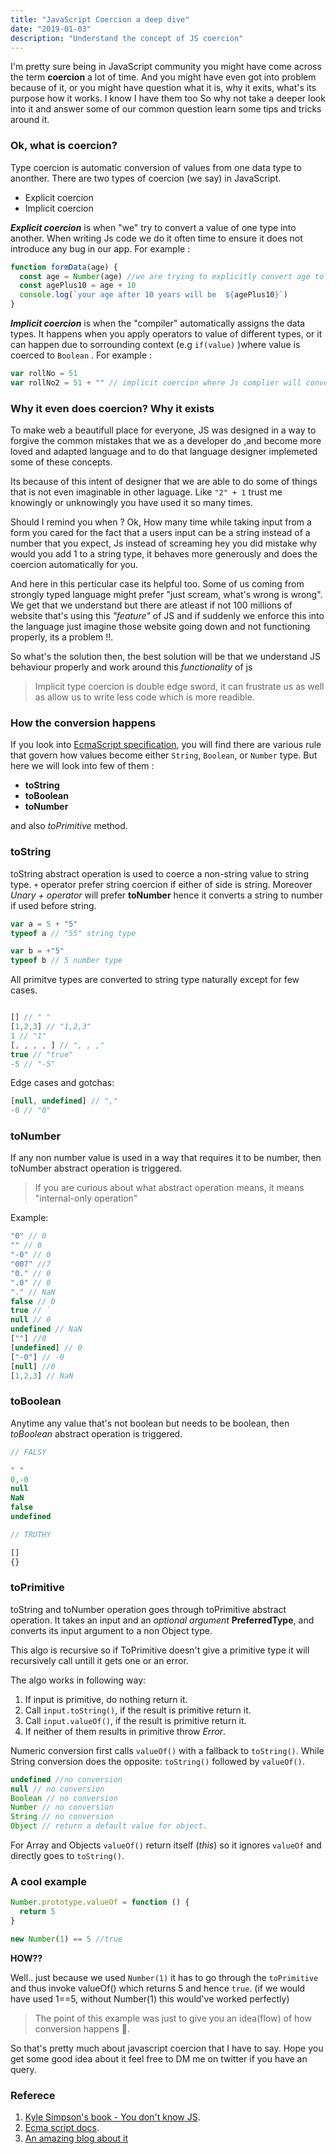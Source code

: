 ```yaml
---
title: "JavaScript Coercion a deep dive"
date: "2019-01-03"
description: "Understand the concept of JS coercion"
---
```


I'm pretty sure being in JavaScript community you might have come across the term **coercion** a lot of time. And you might have even got into problem because of it, or you might have question what it is, why it exits, what's its purpose how it works. I know I have them too So why not take a deeper look into it and answer some of our common question learn some tips and tricks around it.

### Ok, what is coercion?

Type coercion is automatic conversion of values from one data type to anonther. There are two types of coercion (we say) in JavaScript.

- Explicit coercion
- Implicit coercion

_**Explicit coercion**_ is when "we" try to convert a value of one type into another. When writing Js code we do it often time to ensure it does not introduce any bug in our app. For example :

```js
function formData(age) {
  const age = Number(age) //we are trying to explicitly convert age to number
  const agePlus10 = age + 10
  console.log(`your age after 10 years will be  ${agePlus10}`)
}
```

_**Implicit coercion**_ is when the "compiler" automatically assigns the data types. It happens when you apply operators to value of different types, or it can happen due to sorrounding context (e.g `if(value)` )where value is coerced to `Boolean` . For example :

```js
var rollNo = 51
var rollNo2 = 51 + "" // implicit coercion where Js complier will convert rollNo2 to "51" a string type
```

### Why it even does coercion? Why it exists

To make web a beautifull place for everyone, JS was designed in a way to forgive the common mistakes that we as a developer do ,and become more loved and adapted language and to do that language designer implemeted some of these concepts.

Its because of this intent of designer that we are able to do some of things that is not even imaginable in other laguage. Like `"2" + 1` trust me knowingly or unknowingly you have used it so many times.

Should I remind you when ? Ok, How many time while taking input from a form you cared for the fact that a users input can be a string instead of a number that you expect, Js instead of screaming hey you did mistake why would you add 1 to a string type, it behaves more generously and does the coercion automatically for you.

And here in this perticular case its helpful too. Some of us coming from strongly typed language might prefer "just scream, what's wrong is wrong". We get that we understand but there are atleast if not 100 millions of website that's using this _"feature"_ of JS and if suddenly we enforce this into the language just imagine those website going down and not functioning properly, its a problem !!.

So what's the solution then, the best solution will be that we understand JS behaviour properly and work around this _functionality_ of js

> Implicit type coercion is double edge sword, it can frustrate us as well as allow us to write less code which is more readible.

### How the conversion happens

If you look into [EcmaScript specification](https://www.ecma-international.org/ecma-262/5.1/#sec-9), you will find there are various rule that govern how values become either `String`, `Boolean`, or `Number` type. But here we will look into few of them :

- **toString**
- **toBoolean**
- **toNumber**

and also _toPrimitive_ method.

### toString

toString abstract operation is used to coerce a non-string value to string type. `+` operator prefer string coercion if either of side is string. Moreover _Unary + operator_ will prefer **toNumber** hence it converts a string to number if used before string.

```js
var a = 5 + "5"
typeof a // "55" string type

var b = +"5"
typeof b // 5 number type
```

All primitve types are converted to string type naturally except for few cases.

```js

[] // " "
[1,2,3] // "1,2,3"
1 // "1"
[, , , , ] // ", , ,"
true // "true"
-5 // "-5"

```

Edge cases and gotchas:

<!-- prettier-ignore-start -->

```js
[null, undefined] // ","
-0 // "0"
```
<!-- prettier-ignore-end -->

### toNumber

If any non number value is used in a way that requires it to be number, then toNumber abstract operation is triggered.

> If you are curious about what abstract operation means, it means "internal-only operation"

Example:

<!-- prettier-ignore-start -->

```js
"0" // 0
"" // 0
"-0" // 0
"007" //7
"0." // 0
".0" // 0
"." // NaN
false // 0
true // `
null // 0
undefined // NaN
[""] //0
[undefined] // 0
["-0"] // -0
[null] //0
[1,2,3] // NaN

```
<!-- prettier-ignore-end -->

### toBoolean

Anytime any value that's not boolean but needs to be boolean, then _toBoolean_ abstract operation is triggered.

```js
// FALSY

" "
0,-0
null
NaN
false
undefined

// TRUTHY

[]
{}
```

### toPrimitive

toString and toNumber operation goes through toPrimitive abstract operation. It takes an input and an _optional argument_ **PreferredType**, and converts its input argument to a non Object type.

This algo is recursive so if ToPrimitive doesn't give a primitive type it will recursively call untill it gets one or an error.

The algo works in following way:

1. If input is primitive, do nothing return it.
2. Call `input.toString()`, if the result is primitive return it.
3. Call `input.valueOf()`, if the result is primitive return it.
4. If neither of them results in primitive throw _Error_.

Numeric conversion first calls `valueOf()` with a fallback to `toString()`. While String conversion does the opposite: `toString()` followed by `valueOf()`.

```js
undefined //no conversion
null // no conversion
Boolean // no conversion
Number // no conversion
String // no conversion
Object // return a default value for object.
```

For Array and Objects `valueOf()` return itself (_this_) so it ignores `valueOf` and directly goes to `toString()`.

### A cool example

```js
Number.prototype.valueOf = function () {
  return 5
}

new Number(1) == 5 //true
```

**HOW??**

Well.. just because we used `Number(1)` it has to go through the `toPrimitive` and thus invoke valueOf() which returns 5 and hence `true`. (if we would have used 1==5, without Number(1) this would've worked perfectly)

> The point of this example was just to give you an idea(flow) of how conversion happens 😬.

So that's pretty much about javascript coercion that I have to say. Hope you get some good idea about it feel free to DM
me on twitter if you have an query.

### Referece

1. [Kyle Simpson's book - You don't know JS](https://leanpub.com/ydkjsy-get-started).
2. [Ecma script docs](https://www.ecma-international.org/ecma-262/5.1/#sec-9.1).
3. [An amazing blog about it](https://www.freecodecamp.org/news/js-type-coercion-explained-27ba3d9a2839/)
